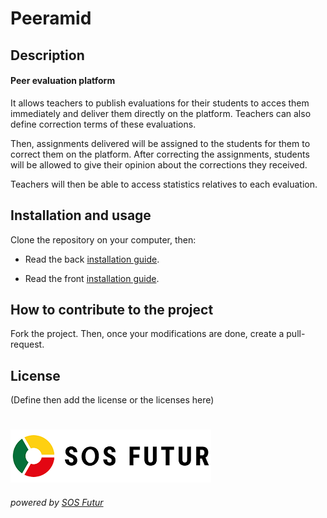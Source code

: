 # **Peeramid**

## Description

#### Peer evaluation platform

It allows teachers to publish evaluations for their students to acces them immediately and deliver them directly on
the platform. Teachers can also define correction terms of these evaluations.

Then, assignments delivered will be assigned to the students for them to correct them on the platform. After correcting
the assignments, students will be allowed to give their opinion about the corrections they received.

Teachers will then be able to access statistics relatives to each evaluation.

## Installation and usage

Clone the repository on your computer, then:

- Read the back [installation guide](./back/README_BACK.md).

- Read the front [installation guide](./front/README_FRONT.md).

## How to contribute to the project

Fork the project. Then, once your modifications are done, create a pull-request.

## License

(Define then add the license or the licenses here)

#

[![SOS Futur](sosf_logo.png)](https://www.sos-futur.fr/)
###### powered by [SOS Futur](https://www.sos-futur.fr/)